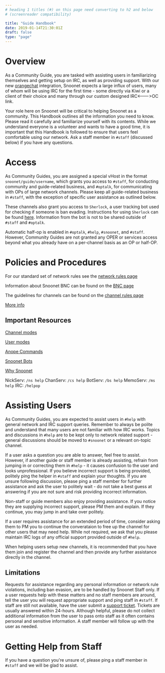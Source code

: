 ```yaml
---
# heading 1 titles (#) on this page need converting to h2 and below
# (screenreader compatibility)

title: "Guide Handbook"
date: 2019-01-14T21:30:01Z
draft: false
type: "page"
---
```


# Overview
As a Community Guide, you are tasked with assisting users in familiarizing themselves and getting setup on IRC, as well as providing support. With our new [orangechat](https://orangechat.io) integration, Snoonet expects a large influx of users, many of whom will be using IRC for the first time - some directly via Kiwi or a client of their choice and many through our custom designed IRC<--->OC link.

Your role here on Snoonet will be critical to helping Snoonet as a community. This Handbook outlines all the information you need to know. Please read it carefully and familiarize yourself with its contents. While we understand everyone is a volunteer and wants to have a good time, it is important that this Handbook is followed to ensure that users feel comfortable using our network. Ask a staff member in `#staff` (discussed below) if you have any questions.

# Access
As Community Guides, you are assigned a special vHost in the format `snoonet/guide/username`, which grants you access to `#staff`, for conducting community and guide-related business, and `#optalk`, for communicating with OPs of large network channels. Please keep all guide-related business in `#staff`, with the exception of specific user assistance as outlined below.

These channels also grant you access to `Sherlock`, a user tracking bot used for checking if someone is ban evading. Instructions for using `Sherlock` can be found [here](https://gist.github.com/Dissimulate/c07ad8006c262be9e0a1). Information from the bot is not to be shared outside of `#staff` and `#optalk`.

Automatic half-op is enabled in `#optalk`, `#help`, `#snoonet`, and `#staff`. However, Community Guides are not granted any OPER or services access beyond what you already have on a per-channel basis as an OP or half-OP.

# Policies and Procedures
For our standard set of network rules see the [network rules page](/rules)

Information about Snoonet BNC can be found on the [BNC page](/bnc)

The guidelines for channels can be found on the [channel rules page](/channel-rules)

[More info](/help)

## Important Resources
[Channel modes](/modes)

[User modes](/umodes)

[Anope Commands](/anope)

[Snoonet Bots](/bots)

[Why Snoonet](/whysnoonet)

NickServ: `/ns help`
ChanServ: `/cs help`
BotServ: `/bs help`
MemoServ: `/ms help`
IRC: `/helpop`

# Assisting Users
As Community Guides, you are expected to assist users in `#help` with general network and IRC support queries. Remember to always be polite and understand that many users are not familiar with how IRC works. Topics and discussions in `#help` are to be kept only to network related support - general discussions should be moved to `#snoonet` or a relevant on-topic channel.

If a user asks a question you are able to answer, feel free to assist. However, if another guide or staff member is already assisting, refrain from jumping in or correcting them in `#help` - it causes confusion to the user and looks unprofessional. If you believe incorrect support is being provided, politely ping the helper in `#staff` and explain your thoughts. If you are unsure following discussion, please ping a staff member for further assistance and ask the user to politely wait - do not take a best guess at answering if you are not sure and risk providing incorrect information.

Non-staff or guide members also enjoy providing assistance. If you notice they are supplying incorrect support, please PM them and explain. If they continue, you may jump in and take over politely.

If a user requires assistance for an extended period of time, consider asking them to PM you to continue the converataion to free up the channel for other users that may need help. While not required, we ask that you please maintain IRC logs of any official support provided outside of `#help`.

When helping users setup new channels, it is recommended that you have them join and register the channel and then provide any further assistance directly in the channel.

## Limitations
Requests for assistance regarding any personal information or network rule violations, including ban evasion, are to be handled by Snoonet Staff only. If a user requests help with these matters and no staff members are around, tell the user you will request appropriate support and ping staff in `#staff`. If staff are still not available, have the user submit a [support ticket](https://support.snoonet.org). Tickets are usually answered within 24-hours. Although helpful, please do not collect additional information from the user to pass onto staff as it often contains personal and sensitive information. A staff member will follow up with the user as needed.


# Getting Help from Staff
If you have a question you're unsure of, please ping a staff member in `#staff` and we will be glad to assist.


